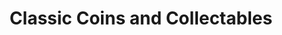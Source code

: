 ---
title: "Classic Coins and Collectables"
url: /manassas/classic-coins-and-collectables/
shop: Sammler
---